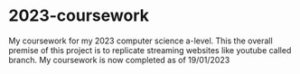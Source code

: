 # 2023-coursework
My coursework for my 2023 computer science a-level.
This the overall premise of this project is to replicate streaming websites like youtube called branch.
My coursework is now completed as of 19/01/2023
